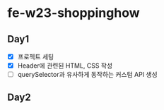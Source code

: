 # fe-w23-shoppinghow

## Day1

- [x] 프로젝트 세팅
- [x] Header에 관련된 HTML, CSS 작성
- [ ] querySelector과 유사하게 동작하는 커스텀 API 생성

## Day2
